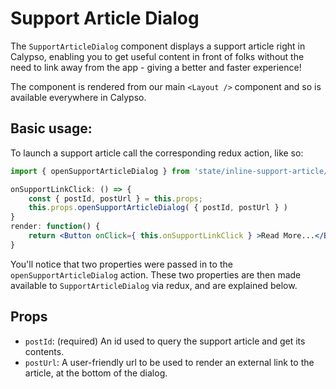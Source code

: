 # Support Article Dialog

The `SupportArticleDialog` component displays a support article right in Calypso, enabling you to get useful content in front of folks without the need to link away from the app - giving a better and faster experience!

The component is rendered from our main `<Layout />` component and so is available everywhere in Calypso.

## Basic usage:

To launch a support article call the corresponding redux action, like so:

```jsx
import { openSupportArticleDialog } from 'state/inline-support-article/actions';

onSupportLinkClick: () => {
	const { postId, postUrl } = this.props;
	this.props.openSupportArticleDialog( { postId, postUrl } )
}
render: function() {
	return <Button onClick={ this.onSupportLinkClick } >Read More...</Button>;
}
```

You'll notice that two properties were passed in to the `openSupportArticleDialog` action.
These two properties are then made available to `SupportArticleDialog` via redux, and are explained below.

## Props

- `postId`: (required) An id used to query the support article and get its contents.
- `postUrl`: A user-friendly url to be used to render an external link to the article, at the bottom of the dialog.
